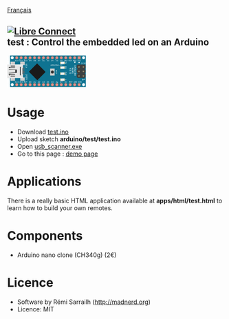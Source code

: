 [Français](README.fr)

[![Libre Connect](https://madnerdorg.github.io/libreconnect/doc/img/libreconnect_banner.png)](https://madnerdorg.github.io/libreconnect/)     
test : Control the embedded led on an Arduino   
-------------------
![LedAnimation](doc/nano_led_anim.gif?raw=true)

# Usage
* Download [test.ino](https://github.com/madnerdorg/test/archive/master.zip)
* Upload sketch **arduino/test/test.ino**
* Open [usb_scanner.exe](http://github.com/madnerdorg/libreConnect/releases)
* Go to this page : [demo page](http://madnerd.org/interface/howto.html)

# Applications
There is a really basic HTML application available at **apps/html/test.html** to learn how to build your own remotes.

# Components
* Arduino nano clone (CH340g) (2€)

# Licence
* Software by Rémi Sarrailh (http://madnerd.org)
* Licence: MIT

